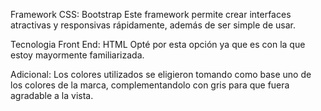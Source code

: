 Framework CSS: Bootstrap
Este framework permite crear interfaces atractivas y responsivas rápidamente, además de ser simple de usar.

Tecnologia Front End: HTML
Opté por esta opción ya que es con la que estoy mayormente familiarizada.

Adicional:
Los colores utilizados se eligieron tomando como base uno de los colores de la marca, complementandolo con gris para que fuera agradable a la vista.
